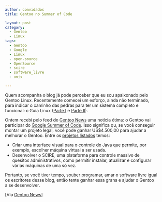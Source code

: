 ```yaml
---
author: convidados
title: Gentoo no Summer of Code

layout: post
category:
  - Gentoo
  - Linux
tags:
  - Gentoo
  - Google
  - Linux
  - open-source
  - OpenSource
  - scire
  - software_livre
  - unix

---
```

Quem acompanha o blog já pode perceber que eu sou apaixonado pelo Gentoo Linux. Recentemente comecei um esforço, ainda não terminado, para indicar o caminho das pedras para ter um sistema completo e funcional: o Guia Linux ([Parte I][1] e [Parte II][2]).

Ontem recebi pelo feed do [Gentoo News][3] uma notícia ótima: o Gentoo vai participar do [Google Summer of Code][4]. Isso significa qu, se você conseguir montar um projeto legal, você pode ganhar US$4.500,00 para ajudar a melhorar o Gentoo. Entre os [projetos listados][5] temos:

*   Criar uma interface visual para o controle do Java que permite, por exemplo, escolher máquina virtual a ser usada.
*   Desenvolver o SCIRE, uma plataforma para controle massivo de quesitos administrativos, como permitir instalar, atualizar e configurar várias máquinas de uma só vez.

Portanto, se você tiver tempo, souber programar, amar o software livre igual os escritores desse blog, então tente ganhar essa grana e ajudar o Gentoo a se desenvolver.

[Via [Gentoo News][6]] 














 [1]: http://vidageek.net/2007/03/15/guia-linux-parte-i-introducao/ "Guia Linux - Parte II: Sistema Básico"
 [2]: http://vidageek.net/2007/03/19/guia-linux-parte-ii-sistema-basico/ "Guia Linux - Parte I: Introdução"
 [3]: http://www.gentoo.org/ "Gentoo News"
 [4]: http://code.google.com/soc/ "Google Summer of Code"
 [5]: http://www.gentoo.org/proj/en/userrel/soc/ "Gentoo Summer of Code"
 [6]: http://www.gentoo.org/news/20070323-soc.xml "Gentoo Linux no Google Summer of Code"





